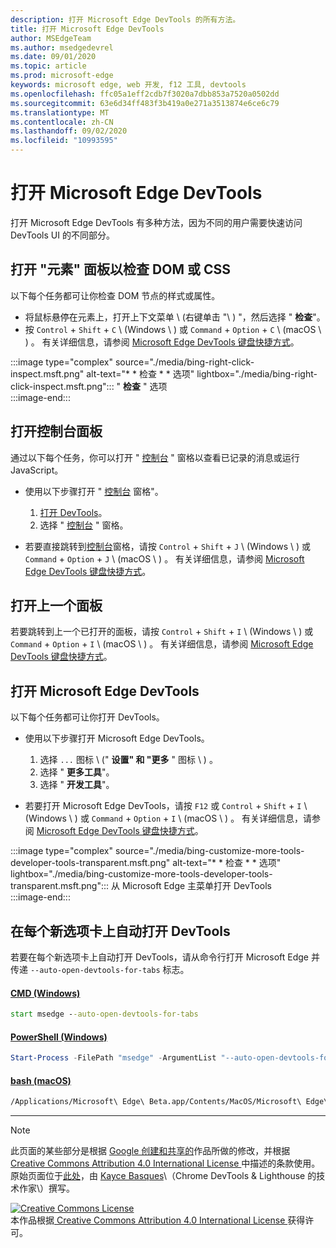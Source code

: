 ```yaml
---
description: 打开 Microsoft Edge DevTools 的所有方法。
title: 打开 Microsoft Edge DevTools
author: MSEdgeTeam
ms.author: msedgedevrel
ms.date: 09/01/2020
ms.topic: article
ms.prod: microsoft-edge
keywords: microsoft edge, web 开发, f12 工具, devtools
ms.openlocfilehash: ffc05a1eff2cdb7f3020a7dbb853a7520a0502dd
ms.sourcegitcommit: 63e6d34ff483f3b419a0e271a3513874e6ce6c79
ms.translationtype: MT
ms.contentlocale: zh-CN
ms.lasthandoff: 09/02/2020
ms.locfileid: "10993595"
---
```

<!-- Copyright Kayce Basques 

   Licensed under the Apache License, Version 2.0 (the "License");
   you may not use this file except in compliance with the License.
   You may obtain a copy of the License at

       https://www.apache.org/licenses/LICENSE-2.0

   Unless required by applicable law or agreed to in writing, software
   distributed under the License is distributed on an "AS IS" BASIS,
   WITHOUT WARRANTIES OR CONDITIONS OF ANY KIND, either express or implied.
   See the License for the specific language governing permissions and
   limitations under the License. -->

# 打开 Microsoft Edge DevTools  

打开 Microsoft Edge DevTools 有多种方法，因为不同的用户需要快速访问 DevTools UI 的不同部分。  

## 打开 "元素" 面板以检查 DOM 或 CSS  

以下每个任务都可让你检查 DOM 节点的样式或属性。

*   将鼠标悬停在元素上，打开上下文菜单 \ (右键单击 "\ ) "，然后选择 " **检查**"。  
*   按 `Control` + `Shift` + `C` \ (Windows \ ) 或 `Command` + `Option` + `C` \ (macOS \ ) 。  有关详细信息，请参阅 [Microsoft Edge DevTools 键盘快捷方式][DevToolsShortcuts]。  

:::image type="complex" source="./media/bing-right-click-inspect.msft.png" alt-text="* * 检查 * * 选项" lightbox="./media/bing-right-click-inspect.msft.png":::
   " **检查** " 选项  
:::image-end:::  

<!--See [Get Started With Viewing And Changing CSS][GetStartedCSS].  -->  

## 打开控制台面板  

通过以下每个任务，你可以打开 " [控制台][DevToolsConsoleIndex] " 窗格以查看已记录的消息或运行 JavaScript。  

*   使用以下步骤打开 " [控制台][DevToolsConsoleIndex] 窗格"。  
    
    1.  [打开 DevTools](#open-microsoft-edge-devtools)。  
    1.  选择 " [控制台][DevToolsConsoleIndex] " 窗格。  

*   若要直接跳转到[控制台][DevToolsConsoleIndex]窗格，请按 `Control` + `Shift` + `J` \ (Windows \ ) 或 `Command` + `Option` + `J` \ (macOS \ ) 。  有关详细信息，请参阅 [Microsoft Edge DevTools 键盘快捷方式][DevToolsShortcuts]。  

<!--See [Get Started With The Console][ConsoleGetStarted].  -->

## 打开上一个面板  

若要跳转到上一个已打开的面板，请按 `Control` + `Shift` + `I` \ (Windows \ ) 或 `Command` + `Option` + `I` \ (macOS \ ) 。  有关详细信息，请参阅 [Microsoft Edge DevTools 键盘快捷方式][DevToolsShortcuts]。  

## 打开 Microsoft Edge DevTools  

以下每个任务都可让你打开 DevTools。  

*   使用以下步骤打开 Microsoft Edge DevTools。  
    
    1.  选择  `...` 图标 \ (" **设置" 和 "更多** " 图标 \ ) 。  
    1.  选择 " **更多工具**"。  
    1.  选择 " **开发工具**"。  
    
*   若要打开 Microsoft Edge DevTools，请按 `F12` 或 `Control` + `Shift` + `I` \ (Windows \ ) 或 `Command` + `Option` + `I` \ (macOS \ ) 。  有关详细信息，请参阅 [Microsoft Edge DevTools 键盘快捷方式][DevToolsShortcuts]。  

:::image type="complex" source="./media/bing-customize-more-tools-developer-tools-transparent.msft.png" alt-text="* * 检查 * * 选项" lightbox="./media/bing-customize-more-tools-developer-tools-transparent.msft.png":::
   从 Microsoft Edge 主菜单打开 DevTools  
:::image-end:::  

## 在每个新选项卡上自动打开 DevTools  

若要在每个新选项卡上自动打开 DevTools，请从命令行打开 Microsoft Edge 并传递 `--auto-open-devtools-for-tabs` 标志。  

#### [CMD (Windows) ](#tab/cmd-windows/)  

<a id="selenium-tools-install"></a>  

```cmd
start msedge --auto-open-devtools-for-tabs
```  

#### [PowerShell (Windows) ](#tab/powershell-windows/)  

<a id="selenium-tools-install"></a>  

```powershell
Start-Process -FilePath "msedge" -ArgumentList "--auto-open-devtools-for-tabs"
```  

#### [bash (macOS) ](#tab/bash-macos/)  

<a id="selenium-tools-install"></a>  

```bash
/Applications/Microsoft\ Edge\ Beta.app/Contents/MacOS/Microsoft\ Edge\ Beta --auto-open-devtools-for-tabs
```  

* * *  

<!-- links -->  

[DevToolsConsoleIndex]: ./console/index.md "控制台概述 |Microsoft 文档"  
[DevtoolsShortcuts]: ./shortcuts.md "Microsoft Edge DevTools 键盘快捷方式-Microsoft 文档"  

<!--[ConsoleGetStarted]: /microsoft-edge/devtools-guide-chromium/console/get-started ""  -->  
<!--[GetStartedCSS]: /microsoft-edge/devtools-guide-chromium/css "CSS"  -->

> [!NOTE]
> 此页面的某些部分是根据 [Google 创建和共享的][GoogleSitePolicies]作品所做的修改，并根据[ Creative Commons Attribution 4.0 International License ][CCA4IL]中描述的条款使用。  
> 原始页面位于[此处](https://developers.google.com/web/tools/chrome-devtools/open)，由 [Kayce Basques][KayceBasques]\（Chrome DevTools \& Lighthouse 的技术作家\）撰写。  

[![Creative Commons License][CCby4Image]][CCA4IL]  
本作品根据[ Creative Commons Attribution 4.0 International License ][CCA4IL]获得许可。  

[CCA4IL]: https://creativecommons.org/licenses/by/4.0  
[CCby4Image]: https://i.creativecommons.org/l/by/4.0/88x31.png  
[GoogleSitePolicies]: https://developers.google.com/terms/site-policies  
[KayceBasques]: https://developers.google.com/web/resources/contributors/kaycebasques  

